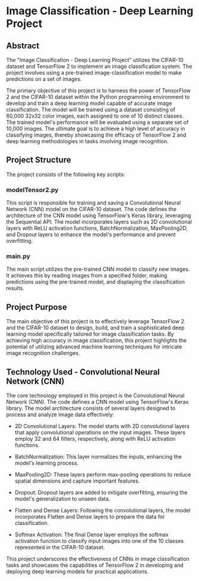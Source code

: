 # Image Classification - Deep Learning Project

## Abstract
The "Image Classification - Deep Learning Project" utilizes the CIFAR-10 dataset and TensorFlow 2 to implement an image classification system. The project involves using a pre-trained image-classification model to make predictions on a set of images.

The primary objective of this project is to harness the power of TensorFlow 2 and the CIFAR-10 dataset within the Python programming environment to develop and train a deep learning model capable of accurate image classification. The model will be trained using a dataset consisting of 60,000 32x32 color images, each assigned to one of 10 distinct classes. The trained model's performance will be evaluated using a separate set of 10,000 images. The ultimate goal is to achieve a high level of accuracy in classifying images, thereby showcasing the efficacy of TensorFlow 2 and deep learning methodologies in tasks involving image recognition.

## Project Structure
The project consists of the following key scripts:

### modelTensor2.py
This script is responsible for training and saving a Convolutional Neural Network (CNN) model on the CIFAR-10 dataset. The code defines the architecture of the CNN model using TensorFlow's Keras library, leveraging the Sequential API. The model incorporates layers such as 2D convolutional layers with ReLU activation functions, BatchNormalization, MaxPooling2D, and Dropout layers to enhance the model's performance and prevent overfitting.

###  main.py
The main script utilizes the pre-trained CNN model to classify new images. It achieves this by reading images from a specified folder, making predictions using the pre-trained model, and displaying the classification results.

## Project Purpose
The main objective of this project is to effectively leverage TensorFlow 2 and the CIFAR-10 dataset to design, build, and train a sophisticated deep learning model specifically tailored for image classification tasks. By achieving high accuracy in image classification, this project highlights the potential of utilizing advanced machine learning techniques for intricate image recognition challenges.

## Technology Used - Convolutional Neural Network (CNN)
The core technology employed in this project is the Convolutional Neural Network (CNN). The code defines a CNN model using TensorFlow's Keras library. The model architecture consists of several layers designed to process and analyze image data effectively:

- 2D Convolutional Layers: The model starts with 2D convolutional layers that apply convolutional operations on the input images. These layers employ 32 and 64 filters, respectively, along with ReLU activation functions.

- BatchNormalization: This layer normalizes the inputs, enhancing the model's learning process.

- MaxPooling2D: These layers perform max-pooling operations to reduce spatial dimensions and capture important features.

- Dropout: Dropout layers are added to mitigate overfitting, ensuring the model's generalization to unseen data.

- Flatten and Dense Layers: Following the convolutional layers, the model incorporates Flatten and Dense layers to prepare the data for classification.

- Softmax Activation: The final Dense layer employs the softmax activation function to classify input images into one of the 10 classes represented in the CIFAR-10 dataset.

This project underscores the effectiveness of CNNs in image classification tasks and showcases the capabilities of TensorFlow 2 in developing and deploying deep learning models for practical applications.
